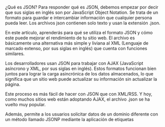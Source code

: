 ¿Qué es JSON?
Para responder qué es JSON, debemos empezar por decir que sus siglas en inglés son por JavaScript Object Notation. Se trata de un formato para guardar e intercambiar información que cualquier persona pueda leer. Los archivos json contienen solo texto y usan la extensión .json.

En este artículo, aprenderás para qué se utiliza el formato JSON y cómo este puede mejorar el rendimiento de tu sitio web.
El archivo es básicamente una alternativa más simple y liviana al XML (Lenguaje de marcado extenso, por sus siglas en inglés) que cuenta con funciones similares.

Los desarrolladores usan JSON para trabajar con AJAX (JavaScript asíncrono y XML, por sus siglas en inglés). Estos formatos funcionan bien juntos para lograr la carga asincrónica de los datos almacenados, lo que significa que un sitio web puede actualizar su información sin actualizar la página.

Este proceso es más fácil de hacer con JSON que con XML/RSS. Y hoy, como muchos sitios web están adoptando AJAX, el archivo .json se ha vuelto muy popular.

Además, permite a los usuarios solicitar datos de un dominio diferente con un método llamado JSONP mediante la aplicación de etiquetas <script>. De lo contrario, no puedes transferir dominios cruzados de datos debido a la política “mismo-origen” (same-origin).